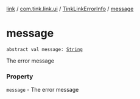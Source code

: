 [link](../../index.md) / [com.tink.link.ui](../index.md) / [TinkLinkErrorInfo](index.md) / [message](./message.md)

# message

`abstract val message: `[`String`](https://kotlinlang.org/api/latest/jvm/stdlib/kotlin/-string/index.html)

The error message

### Property

`message` - The error message